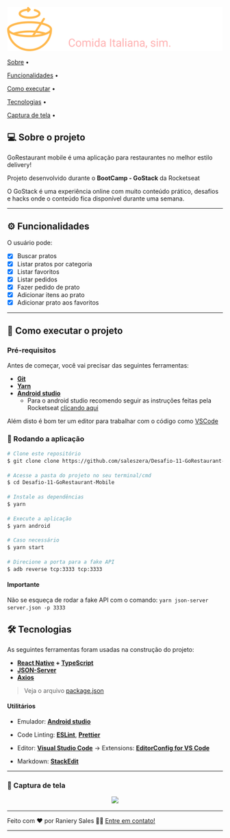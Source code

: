 <div  align="center">
	<img  src="/src/assets/logo-header@3x.png"  alt="GoRestaurant mobile">
</div>

<p  align="center">

<a  href="#-sobre-o-projeto">Sobre</a> •

<a  href="#%EF%B8%8F-funcionalidades">Funcionalidades</a> •

<a  href="#-como-executar-o-projeto">Como executar</a> •

<a  href="#-tecnologias">Tecnologias</a> •

<a  href="#%EF%B8%8F-captura-de-tela">Captura de tela</a> •

</p>

## 💻 Sobre o projeto


GoRestaurant mobile é uma aplicação para restaurantes no melhor estilo delivery!

Projeto desenvolvido durante o **BootCamp - GoStack** da Rocketseat

O GoStack é uma experiência online com muito conteúdo prático, desafios e hacks onde o conteúdo fica disponível durante uma semana.

---

## ⚙️ Funcionalidades

O usuário pode:

- [x] Buscar pratos
- [x] Listar pratos por categoria
- [x] Listar favoritos
- [x] Listar pedidos
- [x] Fazer pedido de prato
- [x] Adicionar itens ao prato
- [x] Adicionar prato aos favoritos

---

## 🚀 Como executar o projeto

### Pré-requisitos

Antes de começar, você vai precisar das seguintes ferramentas:

- **[Git](https://git-scm.com)**
- **[Yarn](https://yarnpkg.com/getting-started/install)**
- **[Android studio](https://developer.android.com/studio)**
	- Para o android studio recomendo seguir as instruções feitas pela Rocketseat [clicando aqui](https://react-native.rocketseat.dev/)

Além disto é bom ter um editor para trabalhar com o código como [VSCode](https://code.visualstudio.com/)


### 🧭 Rodando a aplicação

```bash
# Clone este repositório
$ git clone clone https://github.com/saleszera/Desafio-11-GoRestaurant-Mobile

# Acesse a pasta do projeto no seu terminal/cmd
$ cd Desafio-11-GoRestaurant-Mobile

# Instale as dependências
$ yarn

# Execute a aplicação
$ yarn android

# Caso necessário
$ yarn start

# Direcione a porta para a fake API
$ adb reverse tcp:3333 tcp:3333
```
#### Importante
Não se esqueça de rodar a fake API com o comando: ``yarn json-server server.json -p 3333``

## 🛠 Tecnologias


As seguintes ferramentas foram usadas na construção do projeto:


- **[React Native](https://reactnative.dev/docs/getting-started) + [TypeScript](https://www.typescriptlang.org/)**
- **[JSON-Server](https://github.com/typicode/json-server)**
- **[Axios](https://github.com/axios/axios)**

> Veja o arquivo [package.json](https://github.com/saleszera/Desafio-11-GoRestaurant-Mobile/blob/master/package.json)


#### **Utilitários**

- Emulador:  **[Android studio](https://developer.android.com/studio)**

- Code Linting:  **[ESLint](https://eslint.org/)**,  **[Prettier](https://prettier.io/docs/en/integrating-with-linters.html)**

- Editor: **[Visual Studio Code](https://code.visualstudio.com/)** → Extensions: **[EditorConfig for VS Code](https://marketplace.visualstudio.com/items?itemName=EditorConfig.EditorConfig)**

- Markdown: **[StackEdit](https://stackedit.io/)**

---
### 🎥️ Captura de tela
  <div align="center" >
	  <img src="https://media.giphy.com/media/nrGyjM5R6AGd2BrAyc/giphy.gif"/>
  </div>

---

Feito com ❤️ por Raniery Sales 👋🏽 [Entre em contato!](https://www.linkedin.com/in/raniery-sales/)

---
